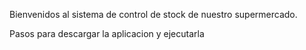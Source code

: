 Bienvenidos al sistema de control de stock de nuestro supermercado.

Pasos para descargar la aplicacion y ejecutarla 
